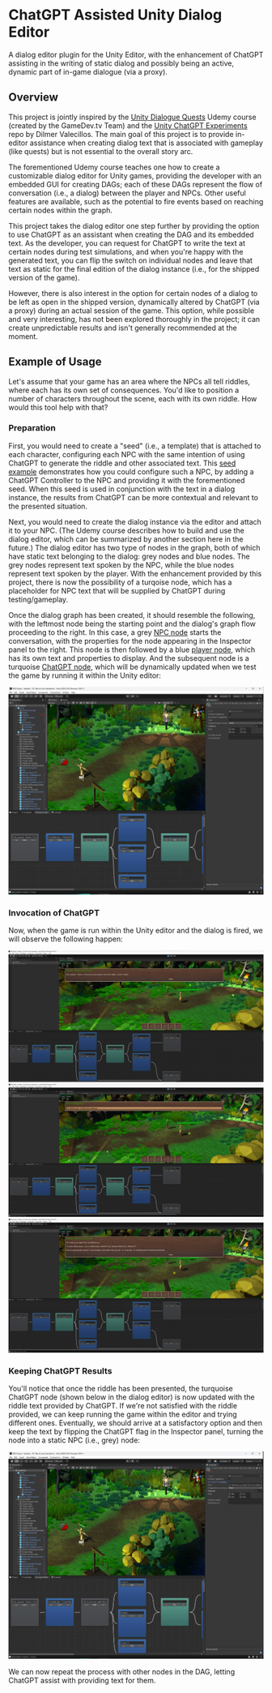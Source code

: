 # ChatGPT Assisted Unity Dialog Editor
A dialog editor plugin for the Unity Editor, with the enhancement of ChatGPT assisting in the writing of static dialog and possibly being an active, dynamic part of in-game dialogue (via a proxy).

## Overview 
This project is jointly inspired by the [Unity Dialogue Quests](https://www.udemy.com/course/unity-dialogue-quests) Udemy course (created by the GameDev.tv Team) and the [Unity ChatGPT Experiments](https://github.com/jaerith/UnityChatGPT) repo by Dilmer Valecillos.  The main goal of this project is to provide in-editor assistance when creating dialog text that is associated with gameplay (like quests) but is not essential to the overall story arc.

The forementioned Udemy course teaches one how to create a customizable dialog editor for Unity games, providing the developer with an embedded GUI for creating DAGs; each of these DAGs represent the flow of conversation (i.e., a dialog) between the player and NPCs.  Other useful features are available, such as the potential to fire events based on reaching certain nodes within the graph. 

This project takes the dialog editor one step further by providing the option to use ChatGPT as an assistant when creating the DAG and its embedded text.  As the developer, you can request for ChatGPT to write the text at certain nodes during test simulations, and when you're happy with the generated text, you can flip the switch on individual nodes and leave that text as static for the final edition of the dialog instance (i.e., for the shipped version of the game).
 
However, there is also interest in the option for certain nodes of a dialog to be left as open in the shipped version, dynamically altered by ChatGPT (via a proxy) during an actual session of the game.  This option, while possible and very interesting, has not been explored thoroughly in the project; it can create unpredictable results and isn't generally recommended at the moment.

## Example of Usage

Let's assume that your game has an area where the NPCs all tell riddles, where each has its own set of consequences.  You'd like to position a number of characters throughout the scene, each with its own riddle.  How would this tool help with that?

### Preparation

First, you would need to create a "seed" (i.e., a template) that is attached to each character, configuring each NPC with the same intention of using ChatGPT to generate the riddle and other associated text.  This [seed example](https://github.com/jaerith/ChatGPTAssistedUnityDialogEditor/blob/main/Scripts/Dialogue/ChatGPT/SeedExamples/RiddlingGuardConversationSeed.json) demonstrates how you could configure such a NPC, by adding a ChatGPT Controller to the NPC and providing it with the forementioned seed.  When this seed is used in conjunction with the text in a dialog instance, the results from ChatGPT can be more contextual and relevant to the presented situation. 

Next, you would need to create the dialog instance via the editor and attach it to your NPC.  (The Udemy course describes how to build and use the dialog editor, which can be summarized by another section here in the future.)  The dialog editor has two type of nodes in the graph, both of which have static text belonging to the dialog: grey nodes and blue nodes.  The grey nodes represent text spoken by the NPC, while the blue nodes represent text spoken by the player.  With the enhancement provided by this project, there is now the possibility of a turqoise node, which has a placeholder for NPC text that will be supplied by ChatGPT during testing/gameplay.

Once the dialog graph has been created, it should resemble the following, with the leftmost node being the starting point and the dialog's graph flow proceeding to the right.  In this case, a grey [NPC node](https://github.com/jaerith/ChatGPTAssistedUnityDialogEditor/blob/main/Screenshots/RiddleStep01.png) starts the conversation, with the properties for the node appearing in the Inspector panel to the right.  This node is then followed by a blue [player node](https://github.com/jaerith/ChatGPTAssistedUnityDialogEditor/blob/main/Screenshots/RiddleStep02.png), which has its own text and properties to display.  And the subsequent node is a turquoise [ChatGPT node](https://github.com/jaerith/ChatGPTAssistedUnityDialogEditor/blob/main/Screenshots/RiddleStep03.png), which will be dynamically updated when we test the game by running it within the Unity editor:

![Step 03](https://github.com/jaerith/ChatGPTAssistedUnityDialogEditor/blob/main/Screenshots/RiddleStep03.png)

### Invocation of ChatGPT

Now, when the game is run within the Unity editor and the dialog is fired, we will observe the following happen:

![NPC Static](https://github.com/jaerith/ChatGPTAssistedUnityDialogEditor/blob/main/Screenshots/RiddleStep05.png)
![Player Static](https://github.com/jaerith/ChatGPTAssistedUnityDialogEditor/blob/main/Screenshots/RiddleStep06.png)
![NPC Dynamic](https://github.com/jaerith/ChatGPTAssistedUnityDialogEditor/blob/main/Screenshots/RiddleStep07.png)

### Keeping ChatGPT Results

You'll notice that once the riddle has been presented, the turquoise ChatGPT node (shown below in the dialog editor) is now updated with the riddle text provided by ChatGPT.  If we're not satisfied with the riddle provided, we can keep running the game within the editor and trying different ones.  Eventually, we should arrive at a satisfactory option and then keep the text by flipping the ChatGPT flag in the Inspector panel, turning the node into a static NPC (i.e., grey) node:

![Keeping ChatGPT Results](https://github.com/jaerith/ChatGPTAssistedUnityDialogEditor/blob/main/Screenshots/RiddleStep08.png)

We can now repeat the process with other nodes in the DAG, letting ChatGPT assist with providing text for them.
